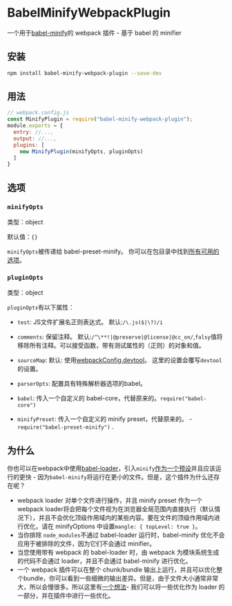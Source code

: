 # BabelMinifyWebpackPlugin

一个用于[babel-minify](https://github.com/babel/minify)的 webpack 插件 - 基于 babel 的 minifier

## 安装

```bash
npm install babel-minify-webpack-plugin --save-dev
```

## 用法

```js
// webpack.config.js
const MinifyPlugin = require("babel-minify-webpack-plugin");
module.exports = {
  entry: //...,
  output: //...,
  plugins: [
    new MinifyPlugin(minifyOpts, pluginOpts)
  ]
}
```

## 选项

### `minifyOpts`

类型：object

默认值：`{}`

`minifyOpts`被传递给 babel-preset-minify。 你可以在包目录中找到[所有可用的选项](https://github.com/babel/minify/tree/master/packages/babel-preset-minify#options)。

### `pluginOpts`

类型：object

`pluginOpts`有以下属性：

* `test`: JS文件扩展名正则表达式。 默认:`/\.js($|\?)/i`

* `comments`: 保留注释。 默认:`/^\**!|@preserve|@license|@cc_on/`,`falsy`值将移除所有注释。可以接受函数，带有测试属性的（正则）的对象和值。

* `sourceMap`: 默认: 使用[webpackConfig.devtool](//configuration/devtools.md)。 这里的设置会覆写`devtool`的设置。
* `parserOpts`: 配置具有特殊解析器选项的babel。
* `babel`: 传入一个自定义的 babel-core，代替原来的。`require("babel-core")`
* `minifyPreset`: 传入一个自定义的 minify preset，代替原来的。 -`require("babel-preset-minify")`
  .

## 为什么

你也可以在webpack中使用[babel-loader](https://github.com/babel/babel-loader)，引入`minify`[作为一个预设](https://github.com/babel/minify#babel-preset)并且应该运行的更快 - 因为`babel-minify`将运行在更小的文件。但是，这个插件为什么还存在呢？

* webpack loader 对单个文件进行操作，并且 minify preset 作为一个 webpack loader将会把每个文件视为在浏览器全局范围内直接执行（默认情况下），并且不会优化顶级作用域内的某些内容。要在文件的顶级作用域内进行优化，请在 minifyOptions 中设置`mangle: { topLevel: true }`。
* 当你排除 `node_modules`不通过 babel-loader 运行时，babel-minify 优化不会应用于被排除的文件，因为它们不会通过 minifier。
* 当您使用带有 webpack 的 babel-loader 时，由 webpack 为模块系统生成的代码不会通过 loader，并且不会通过 babel-minify 进行优化。
* 一个 webpack 插件可以在整个 chunk/bundle 输出上运行，并且可以优化整个bundle，你可以看到一些细微的输出差异。但是，由于文件大小通常非常大，所以会慢很多。所以这里有[一个想法](https://github.com/webpack-contrib/babel-minify-webpack-plugin/issues/8)- 我们可以将一些优化作为 loader 的一部分，并在插件中进行一些优化。



